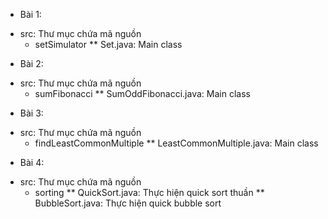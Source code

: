 - Bài 1: 
+ src: Thư mục chứa mã nguồn
  * setSimulator
    ** Set.java: Main class
- Bài 2:
+ src: Thư mục chứa mã nguồn
  * sumFibonacci
    ** SumOddFibonacci.java: Main class
- Bài 3:
+ src: Thư mục chứa mã nguồn
  * findLeastCommonMultiple
    ** LeastCommonMultiple.java: Main class
- Bài 4:
+ src: Thư mục chứa mã nguồn
  * sorting
    ** QuickSort.java: Thực hiện quick sort thuần
    ** BubbleSort.java: Thực hiện quick bubble sort
